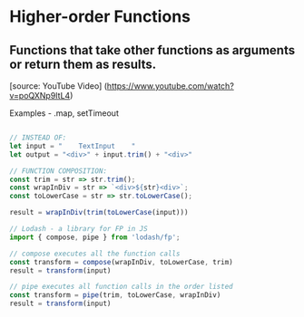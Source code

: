 # Higher-order Functions

## Functions that take other functions as arguments or return them as results.

[source: YouTube Video] (https://www.youtube.com/watch?v=poQXNp9ItL4)

Examples - .map, setTimeout

``` javaScript

// INSTEAD OF:
let input = "    TextInput    "
let output = "<div>" + input.trim() + "<div>"

// FUNCTION COMPOSITION:
const trim = str => str.trim();
const wrapInDiv = str => `<div>${str}<div>`;
const toLowerCase = str => str.toLowerCase();

result = wrapInDiv(trim(toLowerCase(input)))

// Lodash - a library for FP in JS
import { compose, pipe } from 'lodash/fp';

// compose executes all the function calls
const transform = compose(wrapInDiv, toLowerCase, trim)
result = transform(input)

// pipe executes all function calls in the order listed
const transform = pipe(trim, toLowerCase, wrapInDiv)
result = transform(input)